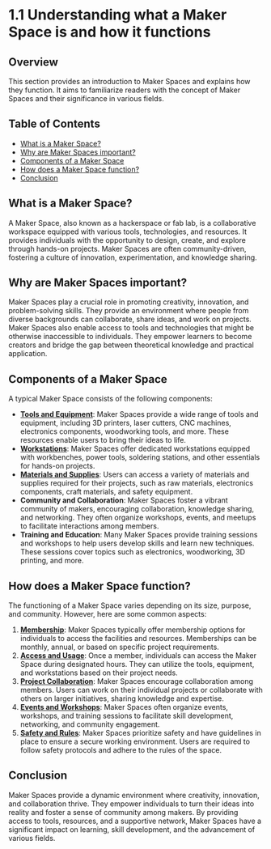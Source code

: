 
# 1.1 Understanding what a Maker Space is and how it functions

## Overview
This section provides an introduction to Maker Spaces and explains how they function. It aims to familiarize readers with the concept of Maker Spaces and their significance in various fields.

## Table of Contents
- [What is a Maker Space?](#what-is-a-maker-space)
- [Why are Maker Spaces important?](#why-are-maker-spaces-important)
- [Components of a Maker Space](#components-of-a-maker-space)
- [How does a Maker Space function?](#how-does-a-maker-space-function)
- [Conclusion](#conclusion)

## What is a Maker Space?
A Maker Space, also known as a hackerspace or fab lab, is a collaborative workspace equipped with various tools, technologies, and resources. It provides individuals with the opportunity to design, create, and explore through hands-on projects. Maker Spaces are often community-driven, fostering a culture of innovation, experimentation, and knowledge sharing.

## Why are Maker Spaces important?
Maker Spaces play a crucial role in promoting creativity, innovation, and problem-solving skills. They provide an environment where people from diverse backgrounds can collaborate, share ideas, and work on projects. Maker Spaces also enable access to tools and technologies that might be otherwise inaccessible to individuals. They empower learners to become creators and bridge the gap between theoretical knowledge and practical application.

## Components of a Maker Space
A typical Maker Space consists of the following components:
- [**Tools and Equipment**](https://github.com/mrthomware/MakerSpace/blob/main/MakerSpace/1.1_Understand_what_a_Maker_Space_is_and_how_it_functions/MakerSpace%20Tools%20and%20Equipment.md): Maker Spaces provide a wide range of tools and equipment, including 3D printers, laser cutters, CNC machines, electronics components, woodworking tools, and more. These resources enable users to bring their ideas to life.
- [**Workstations**](https://github.com/mrthomware/MakerSpace/blob/main/MakerSpace/1.1_Understand_what_a_Maker_Space_is_and_how_it_functions/MakerSpace%20Workstations.md): Maker Spaces offer dedicated workstations equipped with workbenches, power tools, soldering stations, and other essentials for hands-on projects.
- [**Materials and Supplies**](https://github.com/mrthomware/MakerSpace/blob/main/MakerSpace/1.1_Understand_what_a_Maker_Space_is_and_how_it_functions/MakerSpace%20Materials%20and%20Supplies.md): Users can access a variety of materials and supplies required for their projects, such as raw materials, electronics components, craft materials, and safety equipment.
- **Community and Collaboration**: Maker Spaces foster a vibrant community of makers, encouraging collaboration, knowledge sharing, and networking. They often organize workshops, events, and meetups to facilitate interactions among members.
- **Training and Education**: Many Maker Spaces provide training sessions and workshops to help users develop skills and learn new techniques. These sessions cover topics such as electronics, woodworking, 3D printing, and more.

## How does a Maker Space function?
The functioning of a Maker Space varies depending on its size, purpose, and community. However, here are some common aspects:
1. [**Membership**](https://github.com/mrthomware/MakerSpace/blob/main/MakerSpace/1.1_Understand_what_a_Maker_Space_is_and_how_it_functions/MakerSpace%20Membership.md): Maker Spaces typically offer membership options for individuals to access the facilities and resources. Memberships can be monthly, annual, or based on specific project requirements.
2. [**Access and Usage**](https://github.com/mrthomware/MakerSpace/blob/main/MakerSpace/1.1_Understand_what_a_Maker_Space_is_and_how_it_functions/MakerSpace%20Access%20and%20Usage.md): Once a member, individuals can access the Maker Space during designated hours. They can utilize the tools, equipment, and workstations based on their project needs.
3. [**Project Collaboration**](https://github.com/mrthomware/MakerSpace/blob/main/MakerSpace/1.1_Understand_what_a_Maker_Space_is_and_how_it_functions/MakerSpace%20Project%20Collaboration.md): Maker Spaces encourage collaboration among members. Users can work on their individual projects or collaborate with others on larger initiatives, sharing knowledge and expertise.
4. [**Events and Workshops**](https://github.com/mrthomware/MakerSpace/blob/main/MakerSpace/1.1_Understand_what_a_Maker_Space_is_and_how_it_functions/MakerSpace%20Events%20and%20Workshops.md): Maker Spaces often organize events, workshops, and training sessions to facilitate skill development, networking, and community engagement.
5. [**Safety and Rules**](https://github.com/mrthomware/MakerSpace/blob/main/MakerSpace/1.1_Understand_what_a_Maker_Space_is_and_how_it_functions/MakerSpace%20Safety%20and%20Rules.md): Maker Spaces prioritize safety and have guidelines in place to ensure a secure working environment. Users are required to follow safety protocols and adhere to the rules of the space.

## Conclusion
Maker Spaces provide a dynamic environment where creativity, innovation, and collaboration thrive. They empower individuals to turn their ideas into reality and foster a sense of community among makers. By providing access to tools, resources, and a supportive network, Maker Spaces have a significant impact on learning, skill development, and the advancement of various fields.

